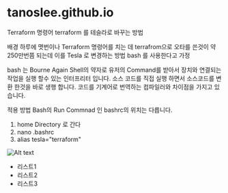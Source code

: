 # tanoslee.github.io

Terraform 명령어 terraform 를 테슬라로 바꾸는 방법

배경
하루에 몃번이나 Terraform 명령어를 치는 데 terrafrom으로 오타를 쓴것이 약 250만번쯤 되는데 이를 Tesla 로 변경하는 방법
bash 를 사용한다고 가정

bash 는 Bourne Again Shell의 약자로 유저의 Command를 받아서 장치와 연결되는 작업을 실행 할수 있는 인터프리터 입니다.  소스 코드를 직접 실행 하면서 소스코드를 변환 한것을 바로 생행 합니다. 코드를 기계어로 번역하는 컴파일러와 차이점을 가지고 있습니다.

적용 방법
Bash의 Run Commnad 인 bashrc의 위치는 다릅니다. 
1. home Directory 로 간다
2. nano .bashrc
3. alias tesla="terraform"

![Alt text](https://luffystoragekorea001.blob.core.windows.net/1234/backcow.png?sv=2020-04-08&st=2022-10-28T04%3A41%3A37Z&se=2050-12-29T04%3A41%3A00Z&sr=b&sp=r&sig=cGQlho%2BVw%2FMOG4GQCYK64NTbD7fu54qOiVY0fkXnZ6s%3D "Optional title")

* 리스트1
* 리스트2
* 리스트3
